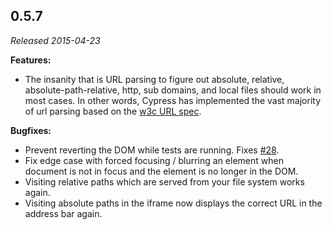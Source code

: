 ## 0.5.7

_Released 2015-04-23_

**Features:**

- The insanity that is URL parsing to figure out absolute, relative,
  absolute-path-relative, http, sub domains, and local files should work in most
  cases. In other words, Cypress has implemented the vast majority of url
  parsing based on the [w3c URL spec](https://url.spec.whatwg.org).

**Bugfixes:**

- Prevent reverting the DOM while tests are running. Fixes
  [#28](https://github.com/cypress-io/cypress/issues/28).
- Fix edge case with forced focusing / blurring an element when document is not
  in focus and the element is no longer in the DOM.
- Visiting relative paths which are served from your file system works again.
- Visiting absolute paths in the iframe now displays the correct URL in the
  address bar again.
